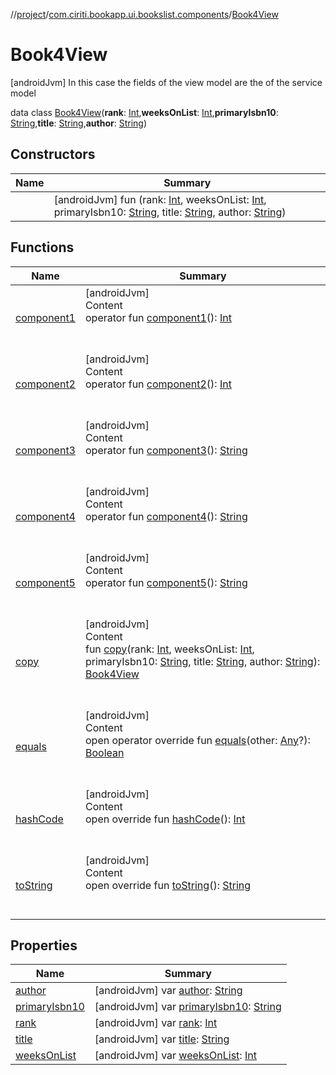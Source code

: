 //[project](../../index.md)/[com.ciriti.bookapp.ui.bookslist.components](../index.md)/[Book4View](index.md)



# Book4View  
 [androidJvm] In this case the fields of the view model are the of the service model  
  
data class [Book4View](index.md)(**rank**: [Int](https://kotlinlang.org/api/latest/jvm/stdlib/kotlin/-int/index.html),**weeksOnList**: [Int](https://kotlinlang.org/api/latest/jvm/stdlib/kotlin/-int/index.html),**primaryIsbn10**: [String](https://kotlinlang.org/api/latest/jvm/stdlib/kotlin/-string/index.html),**title**: [String](https://kotlinlang.org/api/latest/jvm/stdlib/kotlin/-string/index.html),**author**: [String](https://kotlinlang.org/api/latest/jvm/stdlib/kotlin/-string/index.html))   


## Constructors  
  
|  Name|  Summary| 
|---|---|
| [<init>](-init-.md)|  [androidJvm] fun [<init>](-init-.md)(rank: [Int](https://kotlinlang.org/api/latest/jvm/stdlib/kotlin/-int/index.html), weeksOnList: [Int](https://kotlinlang.org/api/latest/jvm/stdlib/kotlin/-int/index.html), primaryIsbn10: [String](https://kotlinlang.org/api/latest/jvm/stdlib/kotlin/-string/index.html), title: [String](https://kotlinlang.org/api/latest/jvm/stdlib/kotlin/-string/index.html), author: [String](https://kotlinlang.org/api/latest/jvm/stdlib/kotlin/-string/index.html))   <br>


## Functions  
  
|  Name|  Summary| 
|---|---|
| [component1](component1.md)| [androidJvm]  <br>Content  <br>operator fun [component1](component1.md)(): [Int](https://kotlinlang.org/api/latest/jvm/stdlib/kotlin/-int/index.html)  <br><br><br>
| [component2](component2.md)| [androidJvm]  <br>Content  <br>operator fun [component2](component2.md)(): [Int](https://kotlinlang.org/api/latest/jvm/stdlib/kotlin/-int/index.html)  <br><br><br>
| [component3](component3.md)| [androidJvm]  <br>Content  <br>operator fun [component3](component3.md)(): [String](https://kotlinlang.org/api/latest/jvm/stdlib/kotlin/-string/index.html)  <br><br><br>
| [component4](component4.md)| [androidJvm]  <br>Content  <br>operator fun [component4](component4.md)(): [String](https://kotlinlang.org/api/latest/jvm/stdlib/kotlin/-string/index.html)  <br><br><br>
| [component5](component5.md)| [androidJvm]  <br>Content  <br>operator fun [component5](component5.md)(): [String](https://kotlinlang.org/api/latest/jvm/stdlib/kotlin/-string/index.html)  <br><br><br>
| [copy](copy.md)| [androidJvm]  <br>Content  <br>fun [copy](copy.md)(rank: [Int](https://kotlinlang.org/api/latest/jvm/stdlib/kotlin/-int/index.html), weeksOnList: [Int](https://kotlinlang.org/api/latest/jvm/stdlib/kotlin/-int/index.html), primaryIsbn10: [String](https://kotlinlang.org/api/latest/jvm/stdlib/kotlin/-string/index.html), title: [String](https://kotlinlang.org/api/latest/jvm/stdlib/kotlin/-string/index.html), author: [String](https://kotlinlang.org/api/latest/jvm/stdlib/kotlin/-string/index.html)): [Book4View](index.md)  <br><br><br>
| [equals](https://kotlinlang.org/api/latest/jvm/stdlib/kotlin/-any/equals.html)| [androidJvm]  <br>Content  <br>open operator override fun [equals](https://kotlinlang.org/api/latest/jvm/stdlib/kotlin/-any/equals.html)(other: [Any](https://kotlinlang.org/api/latest/jvm/stdlib/kotlin/-any/index.html)?): [Boolean](https://kotlinlang.org/api/latest/jvm/stdlib/kotlin/-boolean/index.html)  <br><br><br>
| [hashCode](https://kotlinlang.org/api/latest/jvm/stdlib/kotlin/-any/hash-code.html)| [androidJvm]  <br>Content  <br>open override fun [hashCode](https://kotlinlang.org/api/latest/jvm/stdlib/kotlin/-any/hash-code.html)(): [Int](https://kotlinlang.org/api/latest/jvm/stdlib/kotlin/-int/index.html)  <br><br><br>
| [toString](https://kotlinlang.org/api/latest/jvm/stdlib/kotlin/-any/to-string.html)| [androidJvm]  <br>Content  <br>open override fun [toString](https://kotlinlang.org/api/latest/jvm/stdlib/kotlin/-any/to-string.html)(): [String](https://kotlinlang.org/api/latest/jvm/stdlib/kotlin/-string/index.html)  <br><br><br>


## Properties  
  
|  Name|  Summary| 
|---|---|
| [author](index.md#com.ciriti.bookapp.ui.bookslist.components/Book4View/author/#/PointingToDeclaration/)|  [androidJvm] var [author](index.md#com.ciriti.bookapp.ui.bookslist.components/Book4View/author/#/PointingToDeclaration/): [String](https://kotlinlang.org/api/latest/jvm/stdlib/kotlin/-string/index.html)   <br>
| [primaryIsbn10](index.md#com.ciriti.bookapp.ui.bookslist.components/Book4View/primaryIsbn10/#/PointingToDeclaration/)|  [androidJvm] var [primaryIsbn10](index.md#com.ciriti.bookapp.ui.bookslist.components/Book4View/primaryIsbn10/#/PointingToDeclaration/): [String](https://kotlinlang.org/api/latest/jvm/stdlib/kotlin/-string/index.html)   <br>
| [rank](index.md#com.ciriti.bookapp.ui.bookslist.components/Book4View/rank/#/PointingToDeclaration/)|  [androidJvm] var [rank](index.md#com.ciriti.bookapp.ui.bookslist.components/Book4View/rank/#/PointingToDeclaration/): [Int](https://kotlinlang.org/api/latest/jvm/stdlib/kotlin/-int/index.html)   <br>
| [title](index.md#com.ciriti.bookapp.ui.bookslist.components/Book4View/title/#/PointingToDeclaration/)|  [androidJvm] var [title](index.md#com.ciriti.bookapp.ui.bookslist.components/Book4View/title/#/PointingToDeclaration/): [String](https://kotlinlang.org/api/latest/jvm/stdlib/kotlin/-string/index.html)   <br>
| [weeksOnList](index.md#com.ciriti.bookapp.ui.bookslist.components/Book4View/weeksOnList/#/PointingToDeclaration/)|  [androidJvm] var [weeksOnList](index.md#com.ciriti.bookapp.ui.bookslist.components/Book4View/weeksOnList/#/PointingToDeclaration/): [Int](https://kotlinlang.org/api/latest/jvm/stdlib/kotlin/-int/index.html)   <br>

